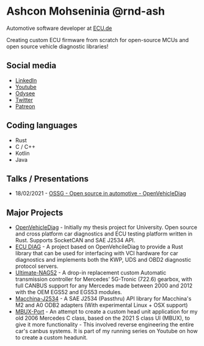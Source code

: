 # Ashcon Mohseninia @rnd-ash
Automotive software developer at [ECU.de](https://ecu.de/)

Creating custom ECU firmware from scratch for open-source MCUs and open source vehicle diagnostic libraries!

## Social media
* [LinkedIn](https://www.linkedin.com/in/ashcon-mohseninia-a5051a142/)
* [Youtube](https://www.youtube.com/c/RANDASH)
* [Odysee](https://odysee.com/@rand_ash:58)
* [Twitter](https://twitter.com/rndashm/)
* [Patreon](https://www.patreon.com/rand_ash)

## Coding languages
* Rust
* C / C++
* Kotlin
* Java

## Talks / Presentations
* 18/02/2021 - [OSSG - Open source in automotive - OpenVehicleDiag](https://youtu.be/C_Su0XGG_Ds)

## Major Projects
* [OpenVehicleDiag](https://github.com/rnd-ash/OpenVehicleDiag) - Initially my thesis project for University. Open source and cross platform car diagnostics and ECU testing platform written in Rust. Supports SocketCAN and SAE J2534 API.
* [ECU DIAG](https://github.com/rnd-ash/ecu_diagnostics) - A project based on OpenVehcileDiag to provide a Rust library that can be used for interfacing with VCI hardware for car diagnostics and implements both the KWP, UDS and OBD2 diagnostic protocol servers.
* [Ultimate-NAG52](https://github.com/rnd-ash/ultimate_nag52) - A drop-in replacement custom Automatic transmission controller for Mercedes' 5G-Tronic (722.6) gearbox, with full CANBUS support for any Mercedes made between 2000 and 2012 with the OEM EGS52 and EGS53 modules.
* [Macchina-J2534](https://github.com/rnd-ash/Macchina-J2534) - A SAE J2534 (Passthru) API library for Macchina's M2 and A0 ODB2 adapters (With experimental Linux + OSX support)
* [MBUX-Port](https://github.com/rnd-ash/mbux-port) - An attempt to create a custom head unit application for my old 2006 Mercedes C class, based on the 2021 S class UI (MBUX), to give it more functionality - This involved reverse engineering the entire car's canbus systems. It is part of my running series on Youtube on how to create a custom headunit.
